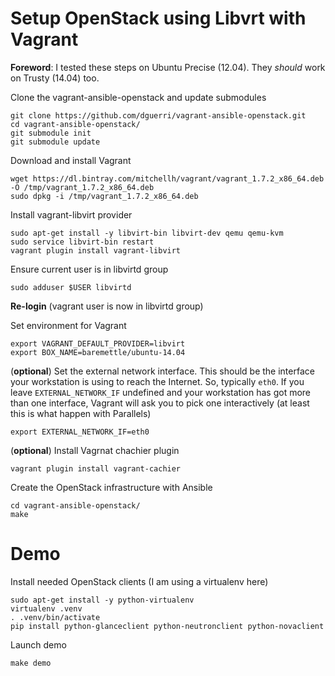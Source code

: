 Setup OpenStack using Libvrt with Vagrant
==

**Foreword**: I tested these steps on Ubuntu Precise (12.04). They *should* work
on Trusty (14.04) too.

Clone the vagrant-ansible-openstack and update submodules
```
git clone https://github.com/dguerri/vagrant-ansible-openstack.git
cd vagrant-ansible-openstack/
git submodule init
git submodule update
```

Download and install Vagrant
```
wget https://dl.bintray.com/mitchellh/vagrant/vagrant_1.7.2_x86_64.deb -O /tmp/vagrant_1.7.2_x86_64.deb
sudo dpkg -i /tmp/vagrant_1.7.2_x86_64.deb
```

Install vagrant-libvirt provider
```
sudo apt-get install -y libvirt-bin libvirt-dev qemu qemu-kvm
sudo service libvirt-bin restart
vagrant plugin install vagrant-libvirt
```

Ensure current user is in libvirtd group
```
sudo adduser $USER libvirtd
```

**Re-login** (vagrant user is now in libvirtd group)


Set environment for Vagrant
```
export VAGRANT_DEFAULT_PROVIDER=libvirt
export BOX_NAME=baremettle/ubuntu-14.04
```

(**optional**) Set the external network interface. This should be the interface your workstation is using to reach the Internet.
So, typically `eth0`. If you leave `EXTERNAL_NETWORK_IF` undefined and your workstation has got more than one interface, Vagrant will ask you to pick one interactively (at least this is what happen with Parallels)
```
export EXTERNAL_NETWORK_IF=eth0
```

(**optional**) Install Vagrnat chachier plugin
```
vagrant plugin install vagrant-cachier
```

Create the OpenStack infrastructure with Ansible
```
cd vagrant-ansible-openstack/
make
```

Demo
==

Install needed OpenStack clients (I am using a virtualenv here)
```
sudo apt-get install -y python-virtualenv
virtualenv .venv
. .venv/bin/activate
pip install python-glanceclient python-neutronclient python-novaclient
```

Launch demo
```
make demo
```
